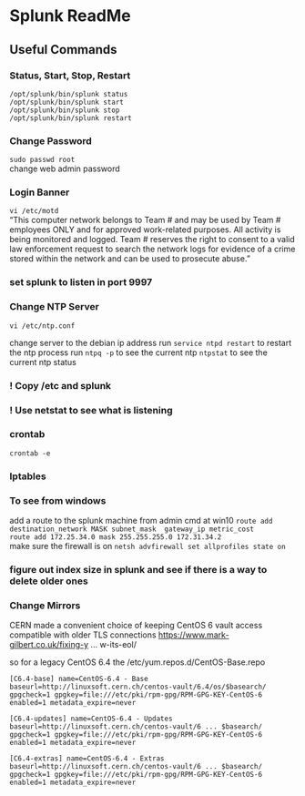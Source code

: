 # Splunk ReadMe



## Useful Commands
### Status, Start, Stop, Restart
`/opt/splunk/bin/splunk status`  
`/opt/splunk/bin/splunk start`  
`/opt/splunk/bin/splunk stop`  
`/opt/splunk/bin/splunk restart`  

### Change Password
`sudo passwd root`  
change web admin password

### Login Banner
`vi /etc/motd`  
“This computer network belongs to Team # and may be used by Team # employees ONLY and for approved work-related purposes. All activity is being monitored and logged. Team # reserves the right to consent to a valid law enforcement request to search the network logs for evidence of a crime stored within the network and can be used to prosecute abuse.”   

### set splunk to listen in port 9997

### Change NTP Server
`vi /etc/ntp.conf`

change server to the debian ip address
run `service ntpd restart` to restart the ntp process
run `ntpq -p` to see the current ntp
`ntpstat` to see the current ntp status

### ! Copy /etc and splunk

### ! Use netstat to see what is listening

### crontab
`crontab -e`

### Iptables 

### To see from windows
add a route to the splunk machine from admin cmd at win10  `route add destination_network MASK subnet_mask  gateway_ip metric_cost`  
`route add 172.25.34.0 mask 255.255.255.0 172.31.34.2`  
make sure the firewall is on `netsh advfirewall set allprofiles state on`  

### figure out index size in splunk and see if there is a way to delete older ones


### Change Mirrors
CERN made a convenient choice of keeping CentOS 6 vault access compatible with older TLS connections
https://www.mark-gilbert.co.uk/fixing-y ... w-its-eol/

so for a legacy CentOS 6.4 the /etc/yum.repos.d/CentOS-Base.repo

`[C6.4-base]
name=CentOS-6.4 - Base
baseurl=http://linuxsoft.cern.ch/centos-vault/6.4/os/$basearch/
gpgcheck=1
gpgkey=file:///etc/pki/rpm-gpg/RPM-GPG-KEY-CentOS-6
enabled=1
metadata_expire=never`

`[C6.4-updates]
name=CentOS-6.4 - Updates
baseurl=http://linuxsoft.cern.ch/centos-vault/6 ... $basearch/
gpgcheck=1
gpgkey=file:///etc/pki/rpm-gpg/RPM-GPG-KEY-CentOS-6
enabled=1
metadata_expire=never`

`[C6.4-extras]
name=CentOS-6.4 - Extras
baseurl=http://linuxsoft.cern.ch/centos-vault/6 ... $basearch/
gpgcheck=1
gpgkey=file:///etc/pki/rpm-gpg/RPM-GPG-KEY-CentOS-6
enabled=1
metadata_expire=never`
